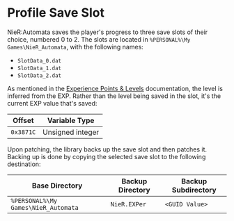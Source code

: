 # Profile Save Slot

NieR:Automata saves the player's progress to three save slots of their choice,
numbered 0 to 2. The slots are located in `%PERSONAL%\My Games\NieR_Automata`,
with the following names:

- `SlotData_0.dat`
- `SlotData_1.dat`
- `SlotData_2.dat`

As mentioned in the [Experience Points & Levels](level.md) documentation, the
level is inferred from the EXP. Rather than the level being saved in the slot,
it's the current EXP value that's saved:

| Offset    | Variable Type    |
| --------- | ---------------- |
| `0x3871C` | Unsigned integer |

Upon patching, the library backs up the save slot and then patches it. Backing
up is done by copying the selected save slot to the following destination:

| Base Directory                      | Backup Directory | Backup Subdirectory |
| ----------------------------------- | ---------------- | ------------------- |
| `%PERSONAL%\My Games\NieR_Automata` | `NieR.EXPer`     | `<GUID Value>`      |